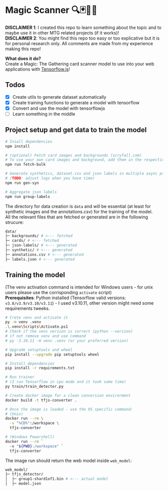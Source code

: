 # Magic Scanner 🔍🃏🧙‍♂️

**DISCLAIMER 1**: I created this repo to learn something about the topic and to maybe use it in other MTG related projects (if it works)!  
**DISCLAIMER 2**: You might find this repo too easy or too explicative but it is for personal research only. All comments are made from my experience making this repo!

**What does it do?**  
Create a Magic: The Gathering card scanner model to use into your web applications with [Tensorflow.js](https://www.tensorflow.org/js)!

## Todos

- [x] Create utils to generate dataset automatically
- [x] Create training functions to generate a model with tensorflow
- [x] Convert and use the model with tensorflowjs
- [ ] Learn something in the middle

## Project setup and get data to train the model

```bash
# Insall dependencies
npm install

# (optional) Fetch card images and backgrounds (scryfall.com)
# To use your own card images and background, add them in the respective folders
npm run fetch-bulk

# Generate synthetics, dataset.csv and json labels in multiple async processes
# (TODO: adjust logs when you have time)
npm run gen-syn

# Aggregate json labels
npm run group-labels
```

The directory for data creation is `data` and will be essential (at least for synthetic images and the annotations.csv) for the training of the model.  
All the relevant files that are fetched or generated are in the following strucure:

```bash
data/
├─ backgrounds/ # <--- fetched
├─ cards/ # <--- fetched
├─ json-labels/ # <--- generated
├─ synthetic/ # <--- generated
├─ annotations.csv # <--- generated
├─ labels.json # <--- generated
```

## Training the model

(The venv activation command is intended for Windows users - for unix users please use the corrisponding `activate` script)  
**Prerequisites**: Python installed (Tensorflow valid versions: `v3.8/v3.9/v3.10/v3.11`) - I used v3.10.11, other version might need some requirements tweeks.

```bash
# Crete venv and activate it
py -m venv .venv
.\.venv\Scripts\Activate.ps1
# Check if the venv version is correct (python --version)
# if not remove venv and use command
# py -3.10.11 -m venv .venv (or your preferred version)

# Upgrade setuptools and wheel
pip install --upgrade pip setuptools wheel

# Install dependencies
pip install -r requirements.txt

# Run trainer
# (I run Tensorflow in cpu mode and it took some time)
py train/train_detector.py

# Create docker image for a clean conversion envirorment
docker build -t tfjs-converter .

# Once the image is loaded - use the OS specific command:
# (Unix)
docker run --rm \
  -v "%CD%":/workspace \
  tfjs-converter

# (Windows Powershell)
docker run --rm `
  -v "${PWD}:/workspace" `
  tfjs-converter
```

The image run should return the web model inside `web_model`:

```bash
web_model/
├─ tfjs_detector/
│  ├─ group1-shard1of1.bin # <--- actual model
│  ├─ model.json
```

